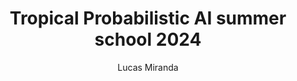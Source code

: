 ---
title: "Tropical Probabilistic AI summer school 2024"
summary: My impressions and thoughts on the Tropical Probabilistic AI summer school 2024, which I had the pleasure to attend in person!
series: ["Conferences", "Summer School", "Travel"]
weight: 1
aliases: ["/blog/ProbAI24/"]
tags: ["Conferences", "Summer School", "Travel", "Probabilistic AI", "Machine Learning", "Deep Learning", "Tropical", "Brazil", "Rio de Janeiro"]
author: ["Lucas Miranda"]
# cover:
#   image: probai24_cover.png
#   alt: "ProbAI24 logo"
---